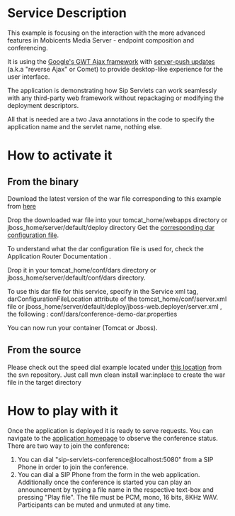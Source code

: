 # Service Description #

This example is focusing on the interaction with the more advanced features in Mobicents Media Server - endpoint composition and conferencing.

It is using the [Google's GWT Ajax framework](https://developers.google.com/web-toolkit/) with [server-push updates](http://code.google.com/p/google-web-toolkit-incubator/wiki/ServerPushFAQ) (a.k.a "reverse Ajax" or Comet) to provide desktop-like experience for the user interface.

The application is demonstrating how Sip Servlets can work seamlessly with any third-party web framework without repackaging or modifying the deployment descriptors.

All that is needed are a two Java annotations in the code to specify the application name and the servlet name, nothing else.

# How to activate it #

## From the binary ##

Download the latest version of the war file corresponding to this example from [here](https://oss.sonatype.org/content/groups/public/org/mobicents/servlet/sip/examples/conference-demo-jsr309/)

Drop the downloaded war file into your tomcat\_home/webapps directory or jboss\_home/server/default/deploy directory
Get the [corresponding dar configuration file](http://sipservlets.googlecode.com/git/sip-servlets-examples/conference-demo-jsr309/conference-demo-dar.properties).

To understand what the dar configuration file is used for, check the Application Router Documentation .

Drop it in your tomcat\_home/conf/dars directory or jboss\_home/server/default/conf/dars directory.

To use this dar file for this service, specify in the Service xml tag, darConfigurationFileLocation attribute of the tomcat\_home/conf/server.xml file or jboss\_home/server/default/deploy/jboss-web.deployer/server.xml , the following :
conf/dars/conference-demo-dar.properties

You can now run your container (Tomcat or Jboss).

## From the source ##

Please check out the speed dial example located under [this location](http://code.google.com/p/sipservlets/source/browse/#git%2Fsip-servlets-examples%2Fconference-demo-jsr309)
from the svn repository. Just call mvn clean install war:inplace to create the war file in the target directory

# How to play with it #

Once the application is deployed it is ready to serve requests. You can navigate to the [application homepage](http://localhost:8080/conference-demo-<version>) to observe the conference status. There are two way to join the conference:

  1. You can dial "sip-servlets-conference@localhost:5080" from a SIP Phone in order to join the conference.
  1. You can dial a SIP Phone from the form in the web application.
Additionally once the conference is started you can play an announcement by typing a file name in the respective text-box and pressing "Play file". The file must be PCM, mono, 16 bits, 8KHz WAV.
Participants can be muted and unmuted at any time.